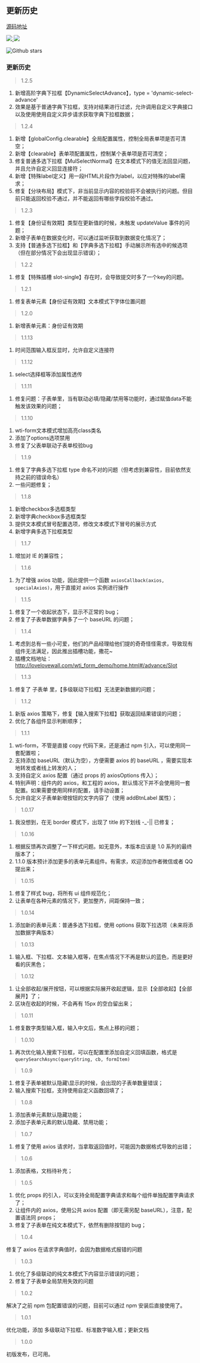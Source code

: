 ## 更新历史

<a href="https://github.com/qq20004604/wti-form">源码地址</a>

<p>
  <a href="https://www.npmjs.org/package/wti-form">
    <img src="https://img.shields.io/npm/v/wti-form.svg">
  </a>
  <a href="https://npmcharts.com/compare/wti-form?minimal=true">
    <img src="http://img.shields.io/npm/dm/wti-form.svg">
  </a>
</p>


![Github stars](https://img.shields.io/github/stars/qq20004604/wti-form.svg?label=Stars&color=success)

### 更新历史

> 1.2.5

1. 新增高阶字典下拉框【DynamicSelectAdvance】，type = 'dynamic-select-advance'
2. 效果是基于普通字典下拉框，支持对结果进行过滤，允许调用自定义字典接口以及使用使用自定义异步请求获取字典下拉框数据；

> 1.2.4

1. 新增【globalConfig.clearable】全局配置属性，控制全局表单项是否可清空；
2. 新增【clearable】表单项配置属性，控制某个表单项是否可清空；
3. 修复普通多选下拉框【MulSelectNormal】在文本模式下的值无法回显问题，并且允许自定义回显连接符；
4. 新增【特殊label定义】用一段HTML片段作为label，以应对特殊的label需求；
5. 修复【分块布局】模式下，非当前显示内容的校验将不会被执行的问题。但目前只能返回校验不通过，并不能返回有哪些字段校验不通过。


> 1.2.3

1. 修复【身份证有效期】类型在更新值的时候，未触发 updateValue 事件的问题；
2. 新增子表单在数据变化时，可以通过监听获取到数据变化情况了；
3. 支持【普通多选下拉框】和【字典多选下拉框】手动展示所有选中的候选项（但在部分情况下会出现显示错误）；

> 1.2.2

1. 修复【特殊插槽 slot-single】存在时，会导致提交时多了一个key的问题。

> 1.2.1

1. 修复表单元素【身份证有效期】文本模式下字体位置问题

> 1.2.0

1. 新增表单元素：身份证有效期

> 1.1.13

1. 时间范围输入框反显时，允许自定义连接符

> 1.1.12

1. select选择框等添加属性透传

> 1.1.11

1. 修复问题：子表单里，当有联动必填/隐藏/禁用等功能时，通过赋值data不能触发该效果的问题；


> 1.1.10

1. wti-form文本模式增加高亮class类名
2. 添加了options选项禁用
3. 修复了父表单联动子表单校验bug

> 1.1.9

1. 修复了字典多选下拉框 type 命名不对的问题（但考虑到兼容性，目前依然支持之前的错误命名）
2. 一些问题修复；

> 1.1.8

1. 新增checkbox多选框类型
2. 新增字典checkbox多选框类型
3. 提供文本模式冒号配置选项，修改文本模式下冒号的展示方式
4. 新增字典多选下拉框类型

> 1.1.7

1. 增加对 IE 的兼容性；

> 1.1.6

1. 为了增强 axios 功能，因此提供一个函数 ``axiosCallback(axios, specialAxios)``，用于直接对 axios 实例进行操作

> 1.1.5

1. 修复了一个收起状态下，显示不正常的 bug；
2. 修复了子表单数据字典多了一个 baseURL 的问题；

> 1.1.4

1. 考虑到总有一些小可爱，他们的产品经理给他们提的奇奇怪怪需求，导致现有组件无法满足，因此推出插槽功能，撒花~
2. 插槽文档地址：http://lovelovewall.com/wti_form_demo/home.html#/advance/Slot

> 1.1.3

1. 修复了 子表单 里，【多级联动下拉框】无法更新数据的问题；

> 1.1.2

1. 新版 axios 策略下，修复【输入搜索下拉框】获取返回结果错误的问题；
2. 优化了各组件显示判断顺序；

> 1.1.1

1. wti-form，不管是直接 copy 代码下来，还是通过 npm 引入，可以使用同一套配置啦；
2. 支持添加 baseURL（默认为空），方便需要 axios 的 baseURL ，需要实现本地转发或者线上转发的人；
3. 支持自定义 axios 配置（通过 props 的 axiosOptions 传入）；
4. 特别声明：组件内的 axios，和工程的 axios，默认情况下并不会使用同一套配置。如果需要使用同样的配置，请手动设置；
5. 允许自定义子表单新增按钮的文字内容了（使用 addBtnLabel 属性）；

> 1.0.17

1. 我没想到，在无 border 模式下，出现了 title 的下划线 -_-|| 已修复；

> 1.0.16

1. 根据反馈再次调整了一下样式问题。如无意外，本版本应该是 1.0 系列的最终版本了；
2. 1.1.0 版本预计添加更多的表单元素组件。有需求，欢迎添加作者微信或者 QQ 提出来；

> 1.0.15

1. 修复了样式 bug，将所有 ui 组件规范化；
2. 让表单在各种元素的情况下，更加整齐，间距保持一致；

> 1.0.14

1. 添加新的表单元素：普通多选下拉框，使用 options 获取下拉选项（未来将添加数据字典版本）

> 1.0.13

1. 输入框、下拉框、文本输入框等，在焦点情况下不再是默认的蓝色，而是更好看的灰黑色；

> 1.0.12

1. 让全部收起/展开按钮，可以根据实际展开收起逻辑，显示【全部收起】【全部展开】了；
2. 区块在收起的时候，不会再有 15px 的空白留出来；

> 1.0.11

1. 修复数字类型输入框，输入中文后，焦点上移的问题；

> 1.0.10

1. 再次优化输入搜索下拉框，可以在配置里添加自定义回填函数，格式是 ``querySearchAsync(queryString, cb, formItem)``

> 1.0.9

1. 修复子表单被默认隐藏\显示的时候，会出现的子表单数量错误；
2. 输入搜索下拉框，支持使用自定义函数回填了；

> 1.0.8

1. 添加表单元素默认隐藏功能；
2. 添加子表单元素的默认隐藏、禁用功能；

> 1.0.7

1. 修复了使用 axios 请求时，当拿取返回值时，可能因为数据格式导致的出错；

> 1.0.6

1. 添加表格，文档待补充；

> 1.0.5

1. 优化 props 的引入，可以支持全局配置字典请求和每个组件单独配置字典请求了；
2. 让组件内的 axios，使用公共 axios 配置（即无需另配 baseURL），注意，配置语法同 props；
3. 修复了子表单在纯文本模式下，依然有删除按钮的 bug；

> 1.0.4

修复了 axios 在请求字典值时，会因为数据格式报错的问题

> 1.0.3

1. 优化了多级联动的纯文本模式下内容显示错误的问题；
2. 修复了子表单全局禁用失效的问题

> 1.0.2

解决了之前 npm 包配置错误的问题，目前可以通过 npm 安装后直接使用了。

> 1.0.1

优化功能，添加 多级联动下拉框、标准数字输入框；更新文档

> 1.0.0

初版发布，已可用。
